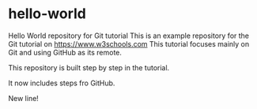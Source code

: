 # hello-world
Hello World repository for Git tutorial
This is an example repository for the Git tutorial on https://www.w3schools.com
This tutorial focuses mainly on Git and using GitHub as its remote. 

This repository is built step by step in the tutorial.

It now includes steps fro GitHub.

New line!
